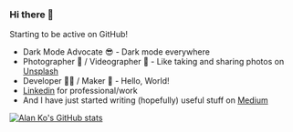 ### Hi there 👋
Starting to be active on GitHub!
- Dark Mode Advocate 😎 - Dark mode everywhere
- Photographer 📸 / Videographer 🎥 - Like taking and sharing photos on [Unsplash](https://unsplash.com/@alan_ko05)
- Developer 🧑‍💻 / Maker 🧰 - Hello, World!
- [Linkedin](https://www.linkedin.com/in/kofuklun/) for professional/work
- And I have just started writing (hopefully) useful stuff on [Medium](https://medium.com/@alanko0511)

[![Alan Ko's GitHub stats](https://github-readme-stats.vercel.app/api?username=alanko0511&theme=dark)](https://github.com/anuraghazra/github-readme-stats)
